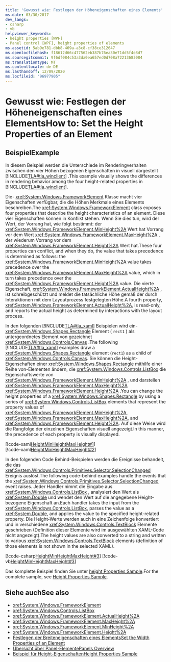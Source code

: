 ```yaml
---
title: 'Gewusst wie: Festlegen der Höheneigenschaften eines Elements'
ms.date: 03/30/2017
dev_langs:
- csharp
- vb
helpviewer_keywords:
- height properties [WPF]
- Panel control [WPF], height properties of elements
ms.assetid: 5ab9e781-dbb8-469a-a3c8-cf38ce312647
ms.openlocfilehash: f18612d66c477562eb387b76ea30e71dd5f4e8d7
ms.sourcegitcommit: 9f6df084c53a3da0ea657ed0d708a72213683084
ms.translationtype: MT
ms.contentlocale: de-DE
ms.lasthandoff: 12/09/2020
ms.locfileid: "96977905"
---
```

# <a name="how-to-set-the-height-properties-of-an-element"></a><span data-ttu-id="aa730-102">Gewusst wie: Festlegen der Höheneigenschaften eines Elements</span><span class="sxs-lookup"><span data-stu-id="aa730-102">How to: Set the Height Properties of an Element</span></span>
## <a name="example"></a><span data-ttu-id="aa730-103">Beispiel</span><span class="sxs-lookup"><span data-stu-id="aa730-103">Example</span></span>  
 <span data-ttu-id="aa730-104">In diesem Beispiel werden die Unterschiede im Renderingverhalten zwischen den vier Höhen bezogenen Eigenschaften in visuell dargestellt [!INCLUDE[TLA#tla_winclient](../../../includes/tlasharptla-winclient-md.md)] .</span><span class="sxs-lookup"><span data-stu-id="aa730-104">This example visually shows the differences in rendering behavior among the four height-related properties in [!INCLUDE[TLA#tla_winclient](../../../includes/tlasharptla-winclient-md.md)].</span></span>  
  
 <span data-ttu-id="aa730-105">Die- <xref:System.Windows.FrameworkElement> Klasse macht vier Eigenschaften verfügbar, die die Höhen Merkmale eines Elements beschreiben.</span><span class="sxs-lookup"><span data-stu-id="aa730-105">The <xref:System.Windows.FrameworkElement> class exposes four properties that describe the height characteristics of an element.</span></span> <span data-ttu-id="aa730-106">Diese vier Eigenschaften können in Konflikt stehen. Wenn Sie dies tun, wird der Wert, der Vorrang hat, wie folgt bestimmt: der <xref:System.Windows.FrameworkElement.MinHeight%2A> Wert hat Vorrang vor dem Wert <xref:System.Windows.FrameworkElement.MaxHeight%2A> , der wiederum Vorrang vor dem <xref:System.Windows.FrameworkElement.Height%2A> Wert hat.</span><span class="sxs-lookup"><span data-stu-id="aa730-106">These four properties can conflict, and when they do, the value that takes precedence is determined as follows: the <xref:System.Windows.FrameworkElement.MinHeight%2A> value takes precedence over the <xref:System.Windows.FrameworkElement.MaxHeight%2A> value, which in turn takes precedence over the <xref:System.Windows.FrameworkElement.Height%2A> value.</span></span> <span data-ttu-id="aa730-107">Die vierte Eigenschaft, <xref:System.Windows.FrameworkElement.ActualHeight%2A> , ist schreibgeschützt und meldet die tatsächliche Höhe gemäß der durch Interaktionen mit dem Layoutprozess festgelegten Höhe.</span><span class="sxs-lookup"><span data-stu-id="aa730-107">A fourth property, <xref:System.Windows.FrameworkElement.ActualHeight%2A>, is read-only, and reports the actual height as determined by interactions with the layout process.</span></span>  
  
 <span data-ttu-id="aa730-108">In den folgenden [!INCLUDE[TLA#tla_xaml](../../../includes/tlasharptla-xaml-md.md)] Beispielen wird ein- <xref:System.Windows.Shapes.Rectangle> Element ( `rect1` ) als untergeordnetes Element von gezeichnet <xref:System.Windows.Controls.Canvas> .</span><span class="sxs-lookup"><span data-stu-id="aa730-108">The following [!INCLUDE[TLA#tla_xaml](../../../includes/tlasharptla-xaml-md.md)] examples draw a <xref:System.Windows.Shapes.Rectangle> element (`rect1`) as a child of <xref:System.Windows.Controls.Canvas>.</span></span> <span data-ttu-id="aa730-109">Sie können die Height-Eigenschaften einer <xref:System.Windows.Shapes.Rectangle> mithilfe einer Reihe von-Elementen ändern, die <xref:System.Windows.Controls.ListBox> die Eigenschaftswerte von <xref:System.Windows.FrameworkElement.MinHeight%2A> , und darstellen <xref:System.Windows.FrameworkElement.MaxHeight%2A> <xref:System.Windows.FrameworkElement.Height%2A> .</span><span class="sxs-lookup"><span data-stu-id="aa730-109">You can change the height properties of a <xref:System.Windows.Shapes.Rectangle> by using a series of <xref:System.Windows.Controls.ListBox> elements that represent the property values of <xref:System.Windows.FrameworkElement.MinHeight%2A>, <xref:System.Windows.FrameworkElement.MaxHeight%2A>, and <xref:System.Windows.FrameworkElement.Height%2A>.</span></span> <span data-ttu-id="aa730-110">Auf diese Weise wird die Rangfolge der einzelnen Eigenschaften visuell angezeigt.</span><span class="sxs-lookup"><span data-stu-id="aa730-110">In this manner, the precedence of each property is visually displayed.</span></span>  
  
 [!code-xaml[HeightMinHeightMaxHeight#1](~/samples/snippets/csharp/VS_Snippets_Wpf/HeightMinHeightMaxHeight/CSharp/Window1.xaml#1)]  
[!code-xaml[HeightMinHeightMaxHeight#2](~/samples/snippets/csharp/VS_Snippets_Wpf/HeightMinHeightMaxHeight/CSharp/Window1.xaml#2)]  
  
 <span data-ttu-id="aa730-111">In den folgenden Code Behind-Beispielen werden die Ereignisse behandelt, die das <xref:System.Windows.Controls.Primitives.Selector.SelectionChanged> Ereignis auslöst.</span><span class="sxs-lookup"><span data-stu-id="aa730-111">The following code-behind examples handle the events that the <xref:System.Windows.Controls.Primitives.Selector.SelectionChanged> event raises.</span></span> <span data-ttu-id="aa730-112">Jeder Handler nimmt die Eingabe aus <xref:System.Windows.Controls.ListBox> , analysiert den Wert als <xref:System.Double> und wendet den Wert auf die angegebene Height-bezogene Eigenschaft an.</span><span class="sxs-lookup"><span data-stu-id="aa730-112">Each handler takes the input from the <xref:System.Windows.Controls.ListBox>, parses the value as a <xref:System.Double>, and applies the value to the specified height-related property.</span></span> <span data-ttu-id="aa730-113">Die Height-Werte werden auch in eine Zeichenfolge konvertiert und in verschiedene <xref:System.Windows.Controls.TextBlock> Elemente geschrieben (Definition dieser Elemente wird im ausgewählten XAML-Code nicht angezeigt).</span><span class="sxs-lookup"><span data-stu-id="aa730-113">The height values are also converted to a string and written to various <xref:System.Windows.Controls.TextBlock> elements (definition of those elements is not shown in the selected XAML).</span></span>  
  
 [!code-csharp[HeightMinHeightMaxHeight#3](~/samples/snippets/csharp/VS_Snippets_Wpf/HeightMinHeightMaxHeight/CSharp/Window1.xaml.cs#3)]
 [!code-vb[HeightMinHeightMaxHeight#3](~/samples/snippets/visualbasic/VS_Snippets_Wpf/HeightMinHeightMaxHeight/VisualBasic/Window1.xaml.vb#3)]  
  
 <span data-ttu-id="aa730-114">Das komplette Beispiel finden Sie unter [height Properties Sample](https://github.com/microsoft/WPF-Samples/tree/master/Elements/HeightProperties).</span><span class="sxs-lookup"><span data-stu-id="aa730-114">For the complete sample, see [Height Properties Sample](https://github.com/microsoft/WPF-Samples/tree/master/Elements/HeightProperties).</span></span>  
  
## <a name="see-also"></a><span data-ttu-id="aa730-115">Siehe auch</span><span class="sxs-lookup"><span data-stu-id="aa730-115">See also</span></span>

- <xref:System.Windows.FrameworkElement>
- <xref:System.Windows.Controls.ListBox>
- <xref:System.Windows.FrameworkElement.ActualHeight%2A>
- <xref:System.Windows.FrameworkElement.MaxHeight%2A>
- <xref:System.Windows.FrameworkElement.MinHeight%2A>
- <xref:System.Windows.FrameworkElement.Height%2A>
- [<span data-ttu-id="aa730-116">Festlegen der Breiteneigenschaften eines Elements</span><span class="sxs-lookup"><span data-stu-id="aa730-116">Set the Width Properties of an Element</span></span>](how-to-set-the-width-properties-of-an-element.md)
- [<span data-ttu-id="aa730-117">Übersicht über Panel-Elemente</span><span class="sxs-lookup"><span data-stu-id="aa730-117">Panels Overview</span></span>](panels-overview.md)
- [<span data-ttu-id="aa730-118">Beispiel für Height-Eigenschaften</span><span class="sxs-lookup"><span data-stu-id="aa730-118">Height Properties Sample</span></span>](https://github.com/microsoft/WPF-Samples/tree/master/Elements/HeightProperties)
